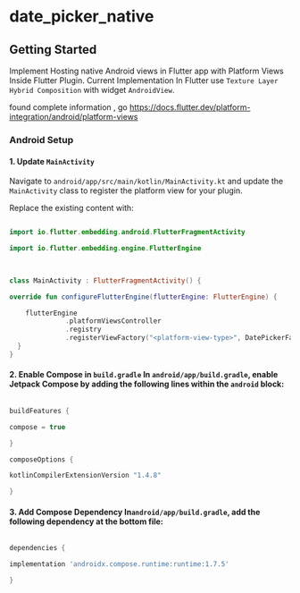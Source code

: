 
# date_picker_native


## Getting Started

Implement Hosting native Android views in Flutter app with Platform Views Inside Flutter Plugin.
Current Implementation In Flutter use   `Texture Layer Hybrid Composition` with widget  `AndroidView`.

found complete information , go https://docs.flutter.dev/platform-integration/android/platform-views

  


### Android Setup

  

#### 1. Update `MainActivity`

  

Navigate to `android/app/src/main/kotlin/MainActivity.kt` and update the `MainActivity` class to register the platform view for your plugin.

  

Replace the existing content with:

  

```kotlin

import io.flutter.embedding.android.FlutterFragmentActivity

import io.flutter.embedding.engine.FlutterEngine

  

class MainActivity : FlutterFragmentActivity() {

override fun configureFlutterEngine(flutterEngine: FlutterEngine) {

    flutterEngine
              .platformViewsController
              .registry
              .registerViewFactory("<platform-view-type>", DatePickerFactory())
  }
}

```

  

#### 2. Enable Compose in `build.gradle` In `android/app/build.gradle`, enable Jetpack Compose by adding the following lines within the `android` block:

```gradle

buildFeatures {

compose = true

}

composeOptions {

kotlinCompilerExtensionVersion "1.4.8"

}

```

  

#### 3. Add Compose Dependency In`android/app/build.gradle`, add the following dependency at the bottom file:

```gradle

dependencies {

implementation 'androidx.compose.runtime:runtime:1.7.5'

}

```
